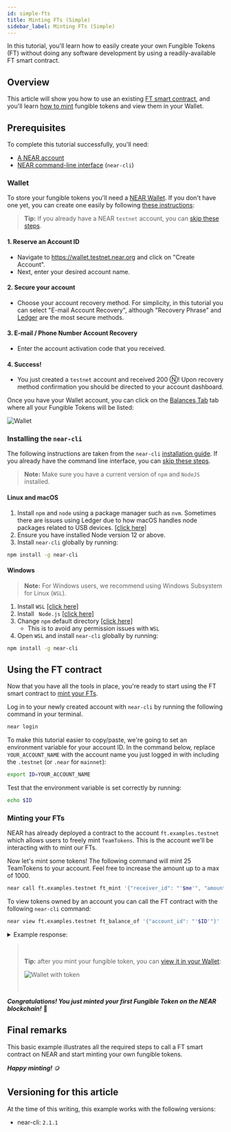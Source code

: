 ```yaml
---
id: simple-fts
title: Minting FTs (Simple)
sidebar_label: Minting FTs (Simple)
---
```


In this tutorial, you'll learn how to easily create your own Fungible Tokens (FT) without doing any software development by using a readily-available FT smart contract.

## Overview

This article will show you how to use an existing [FT smart contract](#fungible-token-contract), and you'll learn [how to mint](#minting-your-fts) fungible tokens and view them in your Wallet.

## Prerequisites

To complete this tutorial successfully, you'll need:

- [A NEAR account](#wallet)
- [NEAR command-line interface](/docs/develop/contracts/rust/intro#installing-the-near-cli) (`near-cli`)

### Wallet

To store your fungible tokens you'll need a [NEAR Wallet](https://wallet.testnet.near.org/).
If you don't have one yet, you can create one easily by following [these instructions](/docs/develop/basics/create-account):

> **Tip:** If you already have a NEAR `testnet` account, you can [skip these steps](#installing-the-near-cli).

#### 1. Reserve an Account ID

- Navigate to https://wallet.testnet.near.org and click on "Create Account".
- Next, enter your desired account name.

#### 2. Secure your account

- Choose your account recovery method. For simplicity, in this tutorial you can select
  "E-mail Account Recovery", although "Recovery Phrase" and [Ledger](https://www.ledger.com/)
  are the most secure methods.

#### 3. E-mail / Phone Number Account Recovery

- Enter the account activation code that you received.

#### 4. Success!

- You just created a `testnet` account and received 200 Ⓝ! Upon recovery method confirmation
  you should be directed to your account dashboard.

Once you have your Wallet account, you can click on the [Balances Tab](https://wallet.testnet.near.org/?tab=balances) tab where all your Fungible Tokens will be listed:

![Wallet](/docs/assets/fts/empty-wallet-ft-tab.png)

### Installing the `near-cli`

The following instructions are taken from the `near-cli` [installation
guide](https://docs.near.org/docs/tools/near-cli#setup). If you already have the command line
interface, you can [skip these steps](#using-the-ft-contract).

> **Note:** Make sure you have a current version of `npm` and `NodeJS` installed.

#### Linux and macOS

1. Install `npm` and `node` using a package manager such as `nvm`. Sometimes there are issues
   using Ledger due to how macOS handles node packages related to USB devices.
   [[click here]](https://nodejs.org/en/download/package-manager/)
2. Ensure you have installed Node version 12 or above.
3. Install `near-cli` globally by running:

```bash
npm install -g near-cli
```

#### Windows

> **Note:** For Windows users, we recommend using Windows Subsystem for Linux (`WSL`).

1. Install `WSL` [[click here]](https://docs.microsoft.com/en-us/windows/wsl/install-manual#downloading-distros)
2. Install ` Node.js` [[click here]](https://nodejs.org/en/download/package-manager/)
3. Change `npm` default directory [[click here]](https://docs.npmjs.com/resolving-eacces-permissions-errors-when-installing-packages-globally#manually-change-npms-default-directory)
   - This is to avoid any permission issues with `WSL`
4. Open `WSL` and install `near-cli` globally by running:

```bash
npm install -g near-cli
```

## Using the FT contract

Now that you have all the tools in place, you're ready to start using the FT smart contract to [mint your FTs](#minting-your-fts).

Log in to your newly created account with `near-cli` by running the following command in your terminal.

```bash
near login
```

To make this tutorial easier to copy/paste, we're going to set an environment variable for your account ID. In the command below, replace `YOUR_ACCOUNT_NAME` with the account name you just logged in with including the `.testnet` (or `.near` for `mainnet`):

```bash
export ID=YOUR_ACCOUNT_NAME
```

Test that the environment variable is set correctly by running:

```bash
echo $ID
```

### Minting your FTs

NEAR has already deployed a contract to the account `ft.examples.testnet` which allows users to freely mint `TeamTokens`. This is the account we'll be interacting with to mint our FTs.

Now let's mint some tokens! The following command will mint 25 TeamTokens to your account. Feel free to increase the amount up to a max of 1000.

```bash
near call ft.examples.testnet ft_mint '{"receiver_id": "'$me'", "amount": "25"}' --deposit 0.1 --accountId $ID
```

To view tokens owned by an account you can call the FT contract with the following `near-cli` command:

```bash
near view ft.examples.testnet ft_balance_of '{"account_id": "'$ID'"}'
```

<details>
<summary>Example response: </summary>
<p>

```json
View call: ft.examples.testnet.ft_balance_of({"account_id": "benji_test.testnet"})
'25'
```

</p>
</details>

> <br/>
>
> **Tip:** after you mint your fungible token, you can [view it in your Wallet](https://wallet.testnet.near.org):
>
> ![Wallet with token](/docs/assets/fts/teamtoken.png)
>
> <br/>

**_Congratulations! You just minted your first Fungible Token on the NEAR blockchain!_** 🎉

## Final remarks

This basic example illustrates all the required steps to call a FT smart contract on NEAR and start minting your own fungible tokens.

**_Happy minting!_** 🪙

## Versioning for this article

At the time of this writing, this example works with the following versions:

- near-cli: `2.1.1`
